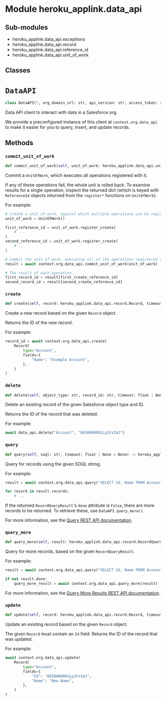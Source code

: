 Module heroku_applink.data_api
==============================

Sub-modules
-----------

* heroku_applink.data_api.exceptions
* heroku_applink.data_api.record
* heroku_applink.data_api.reference_id
* heroku_applink.data_api.unit_of_work

Classes
-------

<!-- python-dataapi.md -->
# `DataAPI`

```python
class DataAPI(*, org_domain_url: str, api_version: str, access_token: str, session: heroku_applink.session.Session)
```
Data API client to interact with data in a Salesforce org.

We provide a preconfigured instance of this client at `context.org.data_api`
to make it easier for you to query, insert, and update records.

## Methods

### `commit_unit_of_work`

```python
def commit_unit_of_work(self, unit_of_work: heroku_applink.data_api.unit_of_work.UnitOfWork, timeout: float | None = None) ‑> dict[heroku_applink.data_api.reference_id.ReferenceId, str]
```
Commit a `UnitOfWork`, which executes all operations registered with it.

If any of these operations fail, the whole unit is rolled back. To examine results for a
single operation, inspect the returned dict (which is keyed with `ReferenceId` objects
returned from the `register*` functions on `UnitOfWork`).

For example:

```python
# Create a unit of work, against which multiple operations can be registered.
unit_of_work = UnitOfWork()

first_reference_id = unit_of_work.register_create(
    # ...
)
second_reference_id = unit_of_work.register_create(
    # ...
)

# Commit the unit of work, executing all of the operations registered above.
result = await context.org.data_api.commit_unit_of_work(unit_of_work)

# The result of each operation.
first_record_id = result[first_create_reference_id]
second_record_id = result[second_create_reference_id]
```

### `create`

```python
def create(self, record: heroku_applink.data_api.record.Record, timeout: float | None = None) ‑> str
```
Create a new record based on the given `Record` object.

Returns the ID of the new record.

For example:

```python
record_id = await context.org.data_api.create(
    Record(
        type="Account",
        fields={
            "Name": "Example Account",
        },
    )
)
```

### `delete`

```python
def delete(self, object_type: str, record_id: str, timeout: float | None = None) ‑> str
```
Delete an existing record of the given Salesforce object type and ID.

Returns the ID of the record that was deleted.

For example:

```python
await data_api.delete("Account", "001B000001Lp1FxIAJ")
```

### `query`

```python
def query(self, soql: str, timeout: float | None = None) ‑> heroku_applink.data_api.record.RecordQueryResult
```
Query for records using the given SOQL string.

For example:

```python
result = await context.org.data_api.query("SELECT Id, Name FROM Account")

for record in result.records:
    # ...
```

If the returned `RecordQueryResult`'s `done` attribute is `False`, there are more
records to be returned. To retrieve these, use `DataAPI.query_more()`.

For more information, see the [Query REST API documentation](https://developer.salesforce.com/docs/atlas.en-us.api_rest.meta/api_rest/resources_query.htm).

### `query_more`

```python
def query_more(self, result: heroku_applink.data_api.record.RecordQueryResult, timeout: float | None = None) ‑> heroku_applink.data_api.record.RecordQueryResult
```
Query for more records, based on the given `RecordQueryResult`.

For example:

```python
result = await context.org.data_api.query("SELECT Id, Name FROM Account")

if not result.done:
    query_more_result = await context.org.data_api.query_more(result)
```

For more information, see the [Query More Results REST API documentation](https://developer.salesforce.com/docs/atlas.en-us.api_rest.meta/api_rest/resources_query_more_results.htm).

### `update`

```python
def update(self, record: heroku_applink.data_api.record.Record, timeout: float | None = None) ‑> str
```
Update an existing record based on the given `Record` object.

The given `Record` must contain an `Id` field. Returns the ID of the record that was updated.

For example:

```python
await context.org.data_api.update(
    Record(
        type="Account",
        fields={
            "Id": "001B000001Lp1FxIAJ",
            "Name": "New Name",
        },
    )
)
```